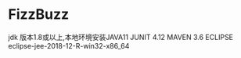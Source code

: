 # FizzBuzz

jdk 版本1.8或以上,本地环境安装JAVA11
JUNIT 4.12
MAVEN 3.6
ECLIPSE eclipse-jee-2018-12-R-win32-x86_64
